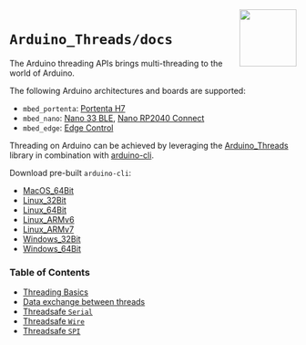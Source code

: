 <img src="https://content.arduino.cc/website/Arduino_logo_teal.svg" height="100" align="right"/>

`Arduino_Threads/docs`
======================
The Arduino threading APIs brings multi-threading to the world of Arduino.

The following Arduino architectures and boards are supported:
* `mbed_portenta`: [Portenta H7](https://store.arduino.cc/products/portenta-h7)
* `mbed_nano`: [Nano 33 BLE](https://store.arduino.cc/arduino-nano-33-ble), [Nano RP2040 Connect](https://store.arduino.cc/nano-rp2040-connect)
* `mbed_edge`: [Edge Control](https://store.arduino.cc/products/arduino-edge-control)

Threading on Arduino can be achieved by leveraging the [Arduino_Threads](https://github.com/bcmi-labs/Arduino_Threads) library in combination with [arduino-cli](https://github.com/facchinm/arduino-cli/commits/arduino_threads_rebased).

Download pre-built `arduino-cli`:
* [MacOS_64Bit](https://downloads.arduino.cc/tools/arduino-cli/inot_support/arduino-cli_git-snapshot_macOS_64bit.tar.gz)
* [Linux_32Bit](https://downloads.arduino.cc/tools/arduino-cli/inot_support/arduino-cli_git-snapshot_Linux_32bit.tar.gz)
* [Linux_64Bit](https://downloads.arduino.cc/tools/arduino-cli/inot_support/arduino-cli_git-snapshot_Linux_64bit.tar.gz)
* [Linux_ARMv6](https://downloads.arduino.cc/tools/arduino-cli/inot_support/arduino-cli_git-snapshot_Linux_ARMv6.tar.gz)
* [Linux_ARMv7](https://downloads.arduino.cc/tools/arduino-cli/inot_support/arduino-cli_git-snapshot_Linux_ARMv7.tar.gz)
* [Windows_32Bit](https://downloads.arduino.cc/tools/arduino-cli/inot_support/arduino-cli_git-snapshot_Windows_32bit.zip)
* [Windows_64Bit](https://downloads.arduino.cc/tools/arduino-cli/inot_support/arduino-cli_git-snapshot_Windows_64bit.zip)

### Table of Contents
* [Threading Basics](01-threading-basics.md)
* [Data exchange between threads](02-data-exchange.md)
* [Threadsafe `Serial`](03-threadsafe-serial.md)
* [Threadsafe `Wire`](04-threadsafe-wire.md)
* [Threadsafe `SPI`](05-threadsafe-spi.md)
